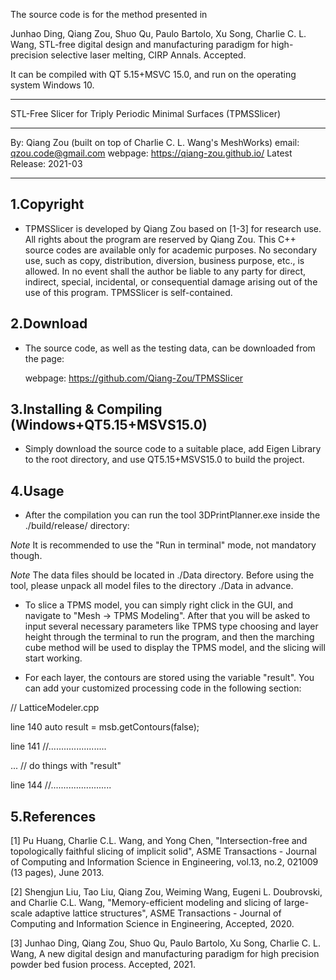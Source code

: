 The source code is for the method presented in

Junhao Ding, Qiang Zou, Shuo Qu, Paulo Bartolo, Xu Song, Charlie C. L. Wang, STL-free digital design and manufacturing paradigm for high-precision selective laser melting, CIRP Annals. Accepted.

It can be compiled with QT 5.15+MSVC 15.0, and run on the operating system Windows 10.



*****************************************************************
STL-Free Slicer for Triply Periodic Minimal Surfaces (TPMSSlicer)
*****************************************************************
By: Qiang Zou (built on top of Charlie C. L. Wang's MeshWorks)
email: qzou.code@gmail.com
webpage: https://qiang-zou.github.io/
Latest Release: 2021-03
*****************************************************************

1.Copyright
-----------

- TPMSSlicer is developed by Qiang Zou based on [1-3] for research use. All rights about the program are reserved by Qiang Zou. This C++ source codes are available only for academic purposes. No secondary use, such as copy, distribution, diversion, business purpose, etc., is allowed. In no event shall the author be liable to any party for direct, indirect, special, incidental, or consequential damage arising out of the use of this program. TPMSSlicer is self-contained. 


2.Download
----------

- The source code, as well as the testing data, can be downloaded from the page: 
  
  webpage: https://github.com/Qiang-Zou/TPMSSlicer


3.Installing & Compiling (Windows+QT5.15+MSVS15.0)
-------------------------------------------

- Simply download the source code to a suitable place, add Eigen Library to the root directory, and use QT5.15+MSVS15.0 to build the project.



4.Usage
-------

- After the compilation you can run the tool 3DPrintPlanner.exe inside the ./build/release/ directory:

*Note* It is recommended to use the "Run in terminal" mode, not mandatory though.

*Note* The data files should be located in ./Data directory. Before using the tool, please unpack all model files to the directory ./Data in advance.

- To slice a TPMS model, you can simply right click in the GUI, and navigate to "Mesh -> TPMS Modeling". After that you will be asked to input several necessary parameters like TPMS type choosing and layer height through the terminal to run the program, and then the marching cube method will be used to display the TPMS model, and the slicing will start working.

- For each layer, the contours are stored using the variable "result". You can add your customized processing code in the following section:

// LatticeModeler.cpp

line 140   auto result = msb.getContours(false);

line 141   //.......................

...        	// do things with "result"

line 144  //........................


5.References
-------

[1] Pu Huang, Charlie C.L. Wang, and Yong Chen, "Intersection-free and topologically faithful slicing of implicit solid", ASME Transactions - Journal of Computing and Information Science in Engineering, vol.13, no.2, 021009 (13 pages), June 2013.

[2] Shengjun Liu, Tao Liu, Qiang Zou, Weiming Wang, Eugeni L. Doubrovski, and Charlie C.L. Wang, "Memory-efficient modeling and slicing of large-scale adaptive lattice structures", ASME Transactions - Journal of Computing and Information Science in Engineering, Accepted, 2020.

[3] Junhao Ding, Qiang Zou, Shuo Qu, Paulo Bartolo, Xu Song, Charlie C. L. Wang, A new digital design and manufacturing paradigm for high precision powder bed fusion process. Accepted, 2021.

